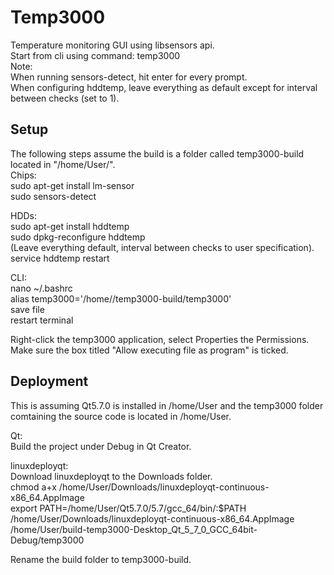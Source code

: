 # Temp3000
Temperature monitoring GUI using libsensors api.  
Start from cli using command: temp3000  
Note:  
When running sensors-detect, hit enter for every prompt.  
When configuring hddtemp, leave everything as default except for interval between checks (set to 1).

## Setup
The following steps assume the build is a folder called temp3000-build located in "/home/User/".  
Chips:  
sudo apt-get install lm-sensor  
sudo sensors-detect  

HDDs:  
sudo apt-get install hddtemp  
sudo dpkg-reconfigure hddtemp  
(Leave everything default, interval between checks to user specification).
service hddtemp restart  

CLI:  
nano ~/.bashrc  
alias temp3000='/home/<user>/temp3000-build/temp3000'  
save file  
restart terminal  

Right-click the temp3000 application, select Properties the Permissions.  
Make sure the box titled "Allow executing file as program" is ticked.  

## Deployment
This is assuming Qt5.7.0 is installed in /home/User and the temp3000 folder comtaining the source code is located in /home/User.  

Qt:  
Build the project under Debug in Qt Creator.  

linuxdeployqt:  
Download linuxdeployqt to the Downloads folder.  
chmod a+x /home/User/Downloads/linuxdeployqt-continuous-x86_64.AppImage   
export PATH=/home/User/Qt5.7.0/5.7/gcc_64/bin/:$PATH  
/home/User/Downloads/linuxdeployqt-continuous-x86_64.AppImage /home/User/build-temp3000-Desktop_Qt_5_7_0_GCC_64bit-Debug/temp3000  

Rename the build folder to temp3000-build.  
